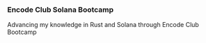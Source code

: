 ### Encode Club Solana Bootcamp

Advancing my knowledge in Rust and Solana through Encode Club Bootcamp
